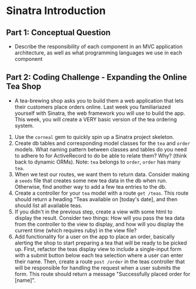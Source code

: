 # Sinatra Introduction

## Part 1: Conceptual Question
* Describe the responsibility of each component in an MVC application architecture, as well as what programming languages we use in each component

## Part 2: Coding Challenge - Expanding the Online Tea Shop
* A tea-brewing shop asks you to build them a web application that lets their customers place orders online. Last week you familiariazed yourself with Sinatra, the web framework you will use to build the app. This week, you will create a VERY basic version of the tea ordering system.
1. Use the `corneal` gem to quickly spin up a Sinatra project skeleton.
2. Create db tables and corresponding model classes for the `tea` and `order` models. What naming pattern between classes and tables do you need to adhere to for ActiveRecord to do be able to relate them? Why? (think back to dynamic ORMs). Note: `tea` belongs to `order`, `order` has many `tea`.
3. When we test our routes, we want them to return data. Consider making a `seeds` file that creates some new tea data in the db when run. Otherwise, find another way to add a few tea entries to the db.
4. Create a controller for your `tea` model with a route `get /teas`. This route should return a heading "Teas available on [today's date], and then should list all available teas.
5. If you didn't in the previous step, create a view with some html to display the result. Consider two things: How will you pass the tea data from the controller to the view to display, and how will you display the current time (which requires ruby) in the view file?
6. Add functionality for a user on the app to place an order, basically alerting the shop to start preparing a tea that will be ready to be picked up. First, refactor the teas display view to include a single-input form with a submit button below each tea selection where a user can enter their name. Then, create a route `post /order` in the teas controller that will be responsible for handling the request when a user submits the form. This route should return a message "Successfully placed order for [name]".
